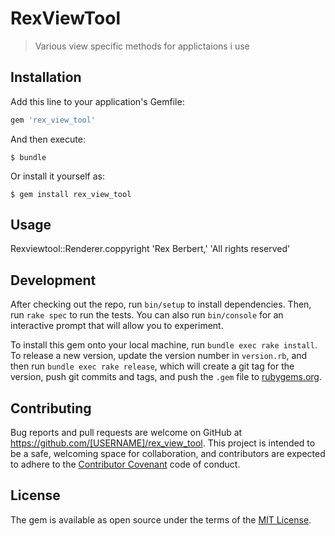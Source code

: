 # RexViewTool

> Various view specific methods for applictaions i use

## Installation

Add this line to your application's Gemfile:

```ruby
gem 'rex_view_tool'
```

And then execute:

    $ bundle

Or install it yourself as:

    $ gem install rex_view_tool

## Usage

Rexviewtool::Renderer.coppyright 'Rex Berbert,' 'All rights reserved'

## Development

After checking out the repo, run `bin/setup` to install dependencies. Then, run `rake spec` to run the tests. You can also run `bin/console` for an interactive prompt that will allow you to experiment.

To install this gem onto your local machine, run `bundle exec rake install`. To release a new version, update the version number in `version.rb`, and then run `bundle exec rake release`, which will create a git tag for the version, push git commits and tags, and push the `.gem` file to [rubygems.org](https://rubygems.org).

## Contributing

Bug reports and pull requests are welcome on GitHub at https://github.com/[USERNAME]/rex_view_tool. This project is intended to be a safe, welcoming space for collaboration, and contributors are expected to adhere to the [Contributor Covenant](http://contributor-covenant.org) code of conduct.


## License

The gem is available as open source under the terms of the [MIT License](http://opensource.org/licenses/MIT).

